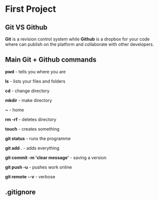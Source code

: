 # First Project

## Git VS Github

<p><b>Git</b> is a revision control system while <b>Github</b> is a dropbox for your code where can publish on the platform and collaborate with other developers.</p>

## Main Git + Github commands

<p><b>pwd</b> - tells you where you are </p>
<p><b>ls</b> - lists your files and folders </p>
<p><b>cd</b> - change directory </p>
<p><b>mkdir</b> - make directory </p>
<p><b>~</b> - home </p>
<p><b>rm -rf</b> - deletes directory </p>
<p><b>touch</b> - creates something </p>

<p>

<p><b>git status</b> - runs the programme </p>
<p><b>git add .</b> - adds everything </p>
<p><b>git commit -m 'clear message'</b> - saving a version </p>
<p><b>git push -u</b> - pushes work online </p>
<p><b>git remote --v</b> - verbose </p>

</p>

## .gitignore
